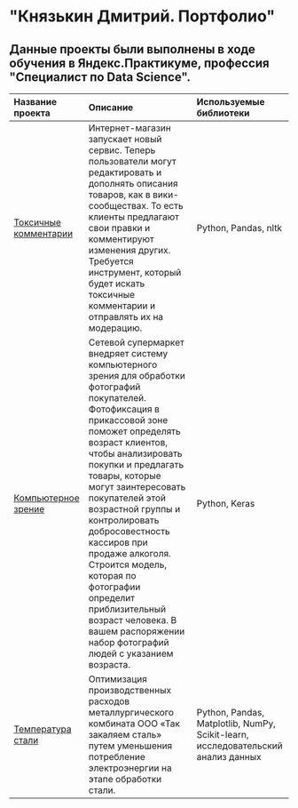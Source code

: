 # "Князькин Дмитрий. Портфолио"
	
## Данные проекты были выполнены в ходе обучения в Яндекс.Практикуме, профессия "Специалист по Data Science".

| Название проекта | Описание | Используемые библиотеки |
| :-------------------- | :--------------------- |:---------------------------|
| [Токсичные комментарии](https://github.com/DmitriiKnyazkin/blob/master/toxic_comments_wikishop)| Интернет-магазин запускает новый сервис. Теперь пользователи могут редактировать и дополнять описания товаров, как в вики-сообществах. То есть клиенты предлагают свои правки и комментируют изменения других. Требуется инструмент, который будет искать токсичные комментарии и отправлять их на модерацию. | Python, Pandas, nltk |
| [Компьютерное зрение](https://github.com/DmitriiKnyazkin/blob/master/computer_vision)| Сетевой супермаркет внедряет систему компьютерного зрения для обработки фотографий покупателей. Фотофиксация в прикассовой зоне поможет определять возраст клиентов, чтобы анализировать покупки и предлагать товары, которые могут заинтересовать покупателей этой возрастной группы и контролировать добросовестность кассиров при продаже алкоголя. Строится модель, которая по фотографии определит приблизительный возраст человека. В вашем распоряжении набор фотографий людей с указанием возраста.| Python, Keras  |
| [Температура стали](https://github.com/DmitriiKnyazkin/blob/master/steel_temperatures)| Оптимизация производственных расходов металлургического комбината ООО «Так закаляем сталь» путем уменьшения потребление электроэнергии на этапе обработки стали.| Python, Pandas, Matplotlib, NumPy, Scikit-learn, исследовательский анализ данных |